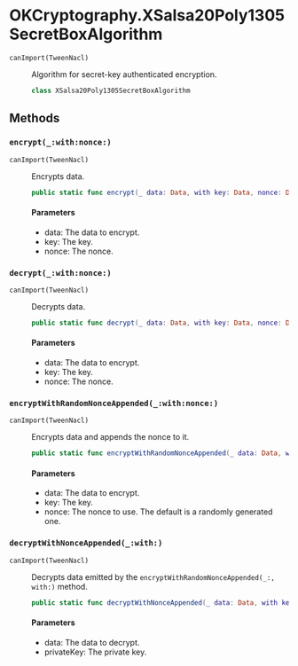 # OKCryptography.XSalsa20Poly1305SecretBoxAlgorithm

<dl>
<dt><code>canImport(TweenNacl)</code></dt>
<dd>

Algorithm for secret-key authenticated encryption.

``` swift
class XSalsa20Poly1305SecretBoxAlgorithm
```

</dd>
</dl>

## Methods

### `encrypt(_:with:nonce:)`

<dl>
<dt><code>canImport(TweenNacl)</code></dt>
<dd>

Encrypts data.

``` swift
public static func encrypt(_ data: Data, with key: Data, nonce: Data) -> Data
```

#### Parameters

  - data: The data to encrypt.
  - key: The key.
  - nonce: The nonce.

</dd>
</dl>

### `decrypt(_:with:nonce:)`

<dl>
<dt><code>canImport(TweenNacl)</code></dt>
<dd>

Decrypts data.

``` swift
public static func decrypt(_ data: Data, with key: Data, nonce: Data) -> Data?
```

#### Parameters

  - data: The data to encrypt.
  - key: The key.
  - nonce: The nonce.

</dd>
</dl>

### `encryptWithRandomNonceAppended(_:with:nonce:)`

<dl>
<dt><code>canImport(TweenNacl)</code></dt>
<dd>

Encrypts data and appends the nonce to it.

``` swift
public static func encryptWithRandomNonceAppended(_ data: Data, with key: Data, nonce: Nonce = Nonce()) -> Data
```

#### Parameters

  - data: The data to encrypt.
  - key: The key.
  - nonce: The nonce to use. The default is a randomly generated one.

</dd>
</dl>

### `decryptWithNonceAppended(_:with:)`

<dl>
<dt><code>canImport(TweenNacl)</code></dt>
<dd>

Decrypts data emitted by the `encryptWithRandomNonceAppended(_:​, with:​)` method.

``` swift
public static func decryptWithNonceAppended(_ data: Data, with key: Data) -> Data?
```

#### Parameters

  - data: The data to decrypt.
  - privateKey: The private key.

</dd>
</dl>
